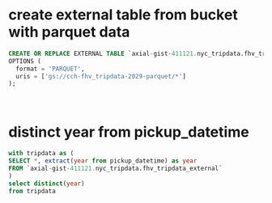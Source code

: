 
# create external table from bucket with parquet data

```sql
CREATE OR REPLACE EXTERNAL TABLE `axial-gist-411121.nyc_tripdata.fhv_tripdata_external`
OPTIONS (
  format = 'PARQUET',
  uris = ['gs://cch-fhv_tripdata-2029-parquet/*']
);
```

<br>

# distinct year from pickup_datetime

```sql
with tripdata as (
SELECT *, extract(year from pickup_datetime) as year 
FROM `axial-gist-411121.nyc_tripdata.fhv_tripdata_external` 
)
select distinct(year)
from tripdata
```

